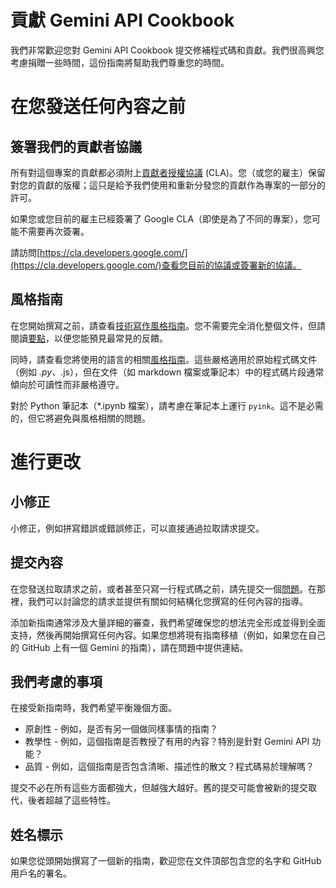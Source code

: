 # 貢獻 Gemini API Cookbook

我們非常歡迎您對 Gemini API Cookbook 提交修補程式碼和貢獻。我們很高興您考慮捐贈一些時間，這份指南將幫助我們尊重您的時間。

# 在您發送任何內容之前

## 簽署我們的貢獻者協議

所有對這個專案的貢獻都必須附上[貢獻者授權協議](https://cla.developers.google.com/about) (CLA)。您（或您的雇主）保留對您的貢獻的版權；這只是給予我們使用和重新分發您的貢獻作為專案的一部分的許可。

如果您或您目前的雇主已經簽署了 Google CLA（即使是為了不同的專案），您可能不需要再次簽署。

請訪問[https://cla.developers.google.com/](https://cla.developers.google.com/)查看您目前的協議或簽署新的協議。

## 風格指南

在您開始撰寫之前，請查看[技術寫作風格指南](https://developers.google.com/style)。您不需要完全消化整個文件，但請閱讀[要點](https://developers.google.com/style/highlights)，以便您能預見最常見的反饋。

同時，請查看您將使用的語言的相關[風格指南](https://google.github.io/styleguide/)。這些嚴格適用於原始程式碼文件（例如 *.py、*.js），但在文件（如 markdown 檔案或筆記本）中的程式碼片段通常傾向於可讀性而非嚴格遵守。

對於 Python 筆記本（*.ipynb 檔案），請考慮在筆記本上運行 `pyink`。這不是必需的，但它將避免與風格相關的問題。

# 進行更改

## 小修正

小修正，例如拼寫錯誤或錯誤修正，可以直接通過拉取請求提交。

## 提交內容

在您發送拉取請求之前，或者甚至只寫一行程式碼之前，請先提交一個[問題](https://github.com/google-gemini/cookbook/issues)。在那裡，我們可以討論您的請求並提供有關如何結構化您撰寫的任何內容的指導。

添加新指南通常涉及大量詳細的審查，我們希望確保您的想法完全形成並得到全面支持，然後再開始撰寫任何內容。如果您想將現有指南移植（例如，如果您在自己的 GitHub 上有一個 Gemini 的指南），請在問題中提供連結。

## 我們考慮的事項

在接受新指南時，我們希望平衡幾個方面。
* 原創性 - 例如，是否有另一個做同樣事情的指南？
* 教學性 - 例如，這個指南是否教授了有用的內容？特別是針對 Gemini API 功能？
* 品質 - 例如，這個指南是否包含清晰、描述性的散文？程式碼易於理解嗎？

提交不必在所有這些方面都強大，但越強大越好。舊的提交可能會被新的提交取代，後者超越了這些特性。

## 姓名標示
如果您從頭開始撰寫了一個新的指南，歡迎您在文件頂部包含您的名字和 GitHub 用戶名的署名。
